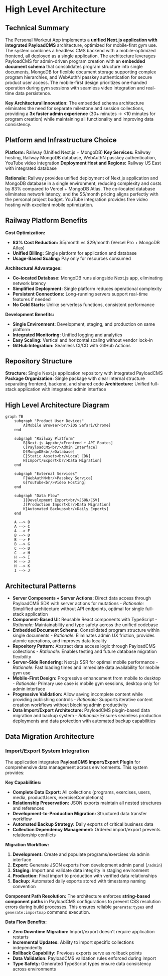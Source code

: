 # High Level Architecture

## Technical Summary

The Personal Workout App implements a **unified Next.js application with integrated PayloadCMS** architecture, optimized for mobile-first gym use. The system combines a headless CMS backend with a mobile-optimized frontend, all deployed as a single application. The architecture leverages PayloadCMS for admin-driven program creation with an **embedded document schema** that consolidates program structure into single documents, MongoDB for flexible document storage supporting complex program hierarchies, and WebAuthN passkey authentication for secure product user access. The mobile-first design prioritizes one-handed operation during gym sessions with seamless video integration and real-time data persistence.

**Key Architectural Innovation:** The embedded schema architecture eliminates the need for separate milestone and session collections, providing a **3x faster admin experience** (30+ minutes → <10 minutes for program creation) while maintaining all functionality and improving data consistency.

## Platform and Infrastructure Choice

**Platform:** Railway (Unified Next.js + MongoDB)
**Key Services:** Railway hosting, Railway MongoDB database, WebAuthN passkey authentication, YouTube video integration
**Deployment Host and Regions:** Railway US East with integrated database

**Rationale:** Railway provides unified deployment of Next.js application and MongoDB database in a single environment, reducing complexity and costs by 83% compared to Vercel + MongoDB Atlas. The co-located database eliminates network latency, and the $5/month pricing aligns perfectly with the personal project budget. YouTube integration provides free video hosting with excellent mobile optimization.

## Railway Platform Benefits

**Cost Optimization:**

- **83% Cost Reduction:** $5/month vs $29/month (Vercel Pro + MongoDB Atlas)
- **Unified Billing:** Single platform for application and database
- **Usage-Based Scaling:** Pay only for resources consumed

**Architectural Advantages:**

- **Co-located Database:** MongoDB runs alongside Next.js app, eliminating network latency
- **Simplified Deployment:** Single platform reduces operational complexity
- **Persistent Connections:** Long-running servers support real-time features if needed
- **No Cold Starts:** Unlike serverless functions, consistent performance

**Development Benefits:**

- **Single Environment:** Development, staging, and production on same platform
- **Integrated Monitoring:** Unified logging and analytics
- **Easy Scaling:** Vertical and horizontal scaling without vendor lock-in
- **GitHub Integration:** Seamless CI/CD with GitHub Actions

## Repository Structure

**Structure:** Single Next.js application repository with integrated PayloadCMS
**Package Organization:** Single package with clear internal structure separating frontend, backend, and shared code
**Architecture:** Unified full-stack application with integrated admin interface

## High Level Architecture Diagram

```mermaid
graph TB
    subgraph "Product User Devices"
        A[Mobile Browser<br/>iOS Safari/Chrome]
    end

    subgraph "Railway Platform"
        B[Next.js App<br/>Frontend + API Routes]
        C[PayloadCMS<br/>Admin Interface]
        D[MongoDB<br/>Database]
        E[Static Assets<br/>Local CDN]
        H[Import/Export<br/>Data Migration]
    end

    subgraph "External Services"
        F[WebAuthN<br/>Passkey Service]
        G[YouTube<br/>Video Hosting]
    end

    subgraph "Data Flow"
        I[Development Export<br/>JSON/CSV]
        J[Production Import<br/>Data Migration]
        K[Automated Backups<br/>Daily Exports]
    end

    A --> B
    A --> C
    A --> E
    B --> D
    B --> F
    B --> G
    C --> D
    C --> H
    H --> I
    H --> J
    H --> K
    I --> J
```

## Architectural Patterns

- **Server Components + Server Actions:** Direct data access through PayloadCMS SDK with server actions for mutations - _Rationale:_ Simplified architecture without API endpoints, optimal for single full-stack application
- **Component-Based UI:** Reusable React components with TypeScript - _Rationale:_ Maintainability and type safety across the unified codebase
- **Embedded Document Schema:** Consolidated program structure within single documents - _Rationale:_ Eliminates admin UX friction, provides atomic operations, and improves data locality
- **Repository Pattern:** Abstract data access logic through PayloadCMS collections - _Rationale:_ Enables testing and future database migration flexibility
- **Server-Side Rendering:** Next.js SSR for optimal mobile performance - _Rationale:_ Fast loading times and immediate data availability for mobile gym use
- **Mobile-First Design:** Progressive enhancement from mobile to desktop - _Rationale:_ Primary use case is mobile gym sessions, desktop only for admin interface
- **Progressive Validation:** Allow saving incomplete content while providing publishing controls - _Rationale:_ Supports iterative content creation workflows without blocking admin productivity
- **Data Import/Export Architecture:** PayloadCMS plugin-based data migration and backup system - _Rationale:_ Ensures seamless production deployments and data protection with automated backup capabilities

## Data Migration Architecture

### Import/Export System Integration

The application integrates **PayloadCMS Import/Export Plugin** for comprehensive data management across environments. This system provides:

**Key Capabilities:**
- **Complete Data Export:** All collections (programs, exercises, users, media, productUsers, exerciseCompletions)
- **Relationship Preservation:** JSON exports maintain all nested structures and references
- **Development-to-Production Migration:** Structured data transfer workflow
- **Automated Backup Strategy:** Daily exports of critical business data
- **Collection Dependency Management:** Ordered import/export prevents relationship conflicts

**Migration Workflow:**
1. **Development:** Create and populate programs/exercises via admin interface
2. **Export:** Generate JSON exports from development admin panel (`/admin`)
3. **Staging:** Import and validate data integrity in staging environment
4. **Production:** Final import to production with verified data relationships
5. **Backup:** Automated daily exports stored with timestamp naming convention

**Component Path Resolution:**
The architecture enforces **string-based component paths** in PayloadCMS configurations to prevent CSS resolution errors during build processes. This ensures reliable `generate:types` and `generate:importmap` command execution.

**Data Flow Benefits:**
- **Zero Downtime Migration:** Import/export doesn't require application restarts  
- **Incremental Updates:** Ability to import specific collections independently
- **Rollback Capability:** Previous exports serve as rollback points
- **Data Validation:** PayloadCMS validation rules enforced during import
- **Type Safety:** Generated TypeScript types ensure data consistency across environments
